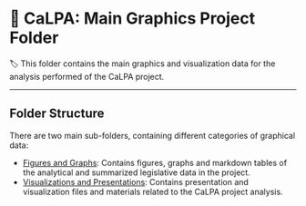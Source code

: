 # :open_file_folder: CaLPA: Main Graphics Project Folder

:label: This folder contains the main graphics and visualization data for the analysis performed of the CaLPA project.

----

## Folder Structure

There are two main sub-folders, containing different categories of graphical data:

- [Figures and Graphs](/graphics/figs/): Contains figures, graphs and markdown tables of the analytical and summarized legislative data in the project.
- [Visualizations and Presentations](/graphics/visual/): Contains presentation and visualization files and materials related to the CaLPA project analysis.
